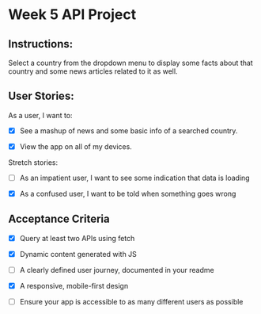 # Week 5 API Project

## Instructions: 
Select a country from the dropdown menu to display some facts about that country and some news articles related to it as well. 

## User Stories:
As a user, I want to:

- [x] See a mashup of news and some basic info of a searched country. 

- [x] View the app on all of my devices.


Stretch stories: 

- [ ] As an impatient user, I want to see some indication that data is loading

- [x] As a confused user, I want to be told when something goes wrong

## Acceptance Criteria 


- [x] Query at least two APIs using fetch

- [x] Dynamic content generated with JS

- [ ] A clearly defined user journey, documented in your readme

- [x] A responsive, mobile-first design

- [ ] Ensure your app is accessible to as many different users as possible
